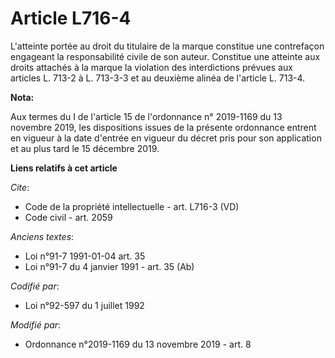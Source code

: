 # Article L716-4

L'atteinte portée au droit du titulaire de la marque constitue une contrefaçon engageant la responsabilité civile de son
auteur. Constitue une atteinte aux droits attachés à la marque la violation des interdictions prévues aux articles L. 713-2 à
L. 713-3-3 et au deuxième alinéa de l'article L. 713-4.

**Nota:**

Aux termes du I de l'article 15 de l'ordonnance n° 2019-1169 du 13 novembre 2019, les dispositions issues de la présente
ordonnance entrent en vigueur à la date d'entrée en vigueur du décret pris pour son application et au plus tard le 15
décembre 2019.

**Liens relatifs à cet article**

_Cite_:

  - Code de la propriété intellectuelle - art. L716-3 (VD)
  - Code civil - art. 2059

_Anciens textes_:

  - Loi n°91-7 1991-01-04 art. 35
  - Loi n°91-7 du 4 janvier 1991 - art. 35 (Ab)

_Codifié par_:

  - Loi n°92-597 du 1 juillet 1992

_Modifié par_:

  - Ordonnance n°2019-1169 du 13 novembre 2019 - art. 8
